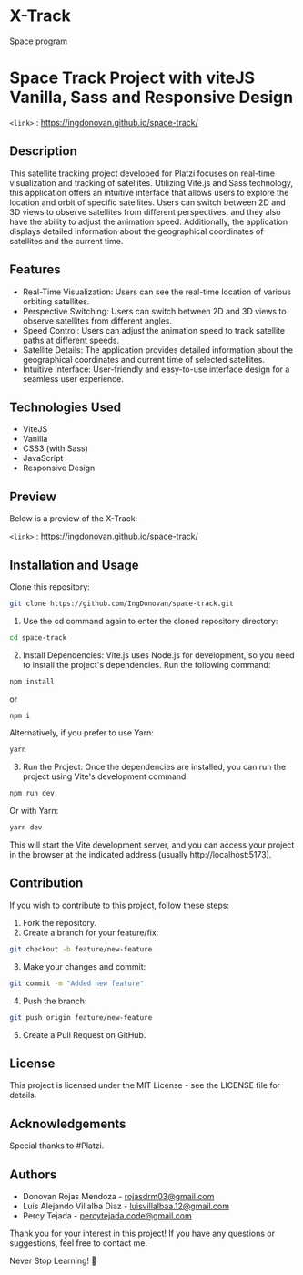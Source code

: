 # X-Track

Space program

# Space Track Project with viteJS Vanilla, Sass and Responsive Design

`<link>` : <https://ingdonovan.github.io/space-track/>

## Description

This satellite tracking project developed for Platzi focuses on real-time visualization and tracking of satellites. Utilizing Vite.js and Sass technology, this application offers an intuitive interface that allows users to explore the location and orbit of specific satellites. Users can switch between 2D and 3D views to observe satellites from different perspectives, and they also have the ability to adjust the animation speed. Additionally, the application displays detailed information about the geographical coordinates of satellites and the current time.

## Features

- Real-Time Visualization: Users can see the real-time location of various orbiting satellites.
- Perspective Switching: Users can switch between 2D and 3D views to observe satellites from different angles.
- Speed Control: Users can adjust the animation speed to track satellite paths at different speeds.
- Satellite Details: The application provides detailed information about the geographical coordinates and current time of selected satellites.
- Intuitive Interface: User-friendly and easy-to-use interface design for a seamless user experience.

## Technologies Used

- ViteJS
- Vanilla
- CSS3 (with Sass)
- JavaScript
- Responsive Design

## Preview
Below is a preview of the X-Track:

`<link>` : <https://ingdonovan.github.io/space-track/>

## Installation and Usage
Clone this repository:

```bash
git clone https://github.com/IngDonovan/space-track.git
```
1. Use the cd command again to enter the cloned repository directory:

```bash
cd space-track
```
2. Install Dependencies: Vite.js uses Node.js for development, so you need to install the project's dependencies. Run the following command:
```bash
npm install 
```
or
```bash
npm i 
```
Alternatively, if you prefer to use Yarn:
```bash
yarn
```
3. Run the Project: Once the dependencies are installed, you can run the project using Vite's development command:
```bash
npm run dev
```
Or with Yarn:
```bash
yarn dev
```
This will start the Vite development server, and you can access your project in the browser at the indicated address (usually http://localhost:5173).

## Contribution

If you wish to contribute to this project, follow these steps:

1. Fork the repository.
2. Create a branch for your feature/fix:
```bash
git checkout -b feature/new-feature
```
3. Make your changes and commit:
```bash
git commit -m "Added new feature"
```
4. Push the branch:
```bash
git push origin feature/new-feature
```
5. Create a Pull Request on GitHub.

## License
This project is licensed under the MIT License - see the LICENSE file for details.

## Acknowledgements
Special thanks to #Platzi.

## Authors
+ Donovan Rojas Mendoza - rojasdrm03@gmail.com
+ Luis Alejando Villalba Diaz - luisvillalbaa.12@gmail.com
+ Percy Tejada - percytejada.code@gmail.com

Thank you for your interest in this project! If you have any questions or suggestions, feel free to contact me.

Never Stop Learning! 🚀